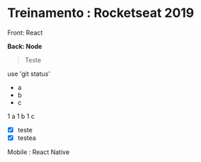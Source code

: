 # Treinamento : Rocketseat 2019

Front: React

**Back: Node**

> Teste

use 'git status'

* a
* b 
* c

1 a
1 b 
1 c

- [x] teste
- [x] testea

Mobile : React Native

